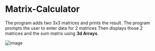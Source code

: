# Matrix-Calculator
 The program adds two 3x3 matrices and prints the result. 
 The program prompts the user to enter data for 2 matrices 
 Then displays those 2 matrices and the sum matrix using **3d Arrays**. 
 
 
 
 ![image](https://user-images.githubusercontent.com/77044673/112730546-30969100-8f58-11eb-8bf6-ab3cc0cbd5c3.png)
